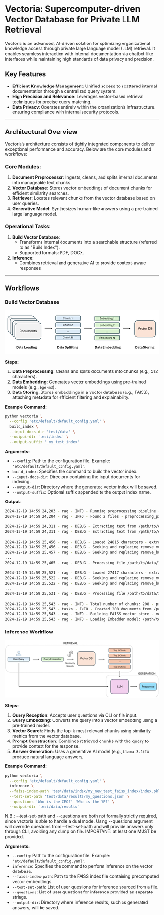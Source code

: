 # Vectoria: Supercomputer-driven Vector Database for Private LLM Retrieval

Vectoria is an advanced, AI-driven solution for optimizing organizational knowledge access through private large language model (LLM) retrieval. It enables seamless interaction with internal documentation via chatbot-like interfaces while maintaining high standards of data privacy and precision.

## Key Features
- **Efficient Knowledge Management**: Unified access to scattered internal documentation through a centralized query system.
- **High Precision and Relevance**: Leverages vector-based retrieval techniques for precise query matching.
- **Data Privacy**: Operates entirely within the organization’s infrastructure, ensuring compliance with internal security protocols.

---

## Architectural Overview

Vectoria’s architecture consists of tightly integrated components to deliver exceptional performance and accuracy. Below are the core modules and workflows:

### Core Modules:
1. **Document Preprocessor**: Ingests, cleans, and splits internal documents into manageable text chunks.
2. **Vector Database**: Stores vector embeddings of document chunks for efficient similarity searches.
3. **Retriever**: Locates relevant chunks from the vector database based on user queries.
4. **Generative Model**: Synthesizes human-like answers using a pre-trained large language model.

### Operational Tasks:
1. **Build Vector Database**:
   - Transforms internal documents into a searchable structure (referred to as "Build Index").
   - Supported formats: PDF, DOCX.
2. **Inference**:
   - Combines retrieval and generative AI to provide context-aware responses.

---

## Workflows

### Build Vector Database

![Build Vector Database workflow](images/build_index_workflow.png "Build Vector Database workflow")

**Steps:**
1. **Data Preprocessing**: Cleans and splits documents into chunks (e.g., 512 characters).
2. **Data Embedding**: Generates vector embeddings using pre-trained models (e.g., `bge-m3`).
3. **Data Storing**: Stores embeddings in a vector database (e.g., FAISS), attaching metadata for efficient filtering and explainability.

**Example Command:**
```bash
python vectoria \
  --config 'etc/default/default_config.yaml' \
  build_index \
  --input-docs-dir 'test/data' \
  --output-dir 'test/index' \
  --output-suffix '_my_test_index'
```

**Arguments:**

- `--config`: Path to the configuration file. Example: `'etc/default/default_config.yaml'`.
- `build_index`: Specifies the command to build the vector index.
- `--input-docs-dir`: Directory containing the input documents for indexing.
- `--output-dir`: Directory where the generated vector index will be saved.
- `--output-suffix`: Optional suffix appended to the output index name.

**Output:**

```bash
2024-12-19 14:59:24,203 - rag - INFO - Running preprocessing pipeline - preprocessing_pipeline.py - 75
2024-12-19 14:59:24,204 - rag - INFO - Found 2 files - preprocessing_pipeline.py - 77

2024-12-19 14:59:24,311 - rag - DEBUG - Extracting text from /path/to/data/1.pdf - extraction_pdf.py - 28
2024-12-19 14:59:24,311 - rag - DEBUG - Extracting text from /path/to/data/2.pdf - extraction_pdf.py - 28

2024-12-19 14:59:25,456 - rag - DEBUG - Loaded 24815 characters - extraction_pdf.py - 38
2024-12-19 14:59:25,456 - rag - DEBUG - Seeking and replacing remove_multiple_spaces ... - utils.py - 16
2024-12-19 14:59:25,457 - rag - DEBUG - Seeking and replacing remove_bullets ... - utils.py - 16
...				
2024-12-19 14:59:25,465 - rag - DEBUG - Processing file /path/to/data/1.pdf took 1.21 seconds - preprocessing_pipeline.py - 102

2024-12-19 14:59:25,521 - rag - DEBUG - Loaded 27417 characters - extraction_pdf.py - 38
2024-12-19 14:59:25,522 - rag - DEBUG - Seeking and replacing remove_multiple_spaces ... - utils.py - 16
2024-12-19 14:59:25,522 - rag - DEBUG - Seeking and replacing remove_bullets ... - utils.py - 16
...
2024-12-19 14:59:25,531 - rag - DEBUG - Processing file /path/to/data/1.pdf took 1.28 seconds - preprocessing_pipeline.py - 102

2024-12-19 14:59:25,543 - rag - INFO - Total number of chunks: 208 - preprocessing_pipeline.py - 95
2024-12-19 14:59:25,543 - tasks - INFO - Created 208 documents from /path/to/data/pdf in 1.52 seconds - build_index.py - 25
2024-12-19 14:59:25,543 - rag - INFO - Building FAISS vector store - vectore_store_builder.py - 32
2024-12-19 14:59:25,543 - rag - INFO - Loading Embedder model: /path/to/embedder - faiss_vector_store.py - 35
```

### Inference Workflow

![Inference workflow](images/inference_workflow.png "Inference workflow")

**Steps:**

1. **Query Reception**: Accepts user questions via CLI or file input.
2. **Query Embedding**: Converts the query into a vector embedding using a pre-trained model.
3. **Vector Search**: Finds the top-k most relevant chunks using similarity metrics from the vector database.
4. **Prompt Construction**: Combines retrieved chunks with the query to provide context for the response.
5. **Answer Generation**: Uses a generative AI model (e.g., `Llama-3.1`) to produce natural language answers.

**Example Command:**

```bash
python vectoria \
  --config 'etc/default/default_config.yaml' \
  inference \
  --faiss-index-path 'test/data/index/my_new_test_faiss_index/index.pkl' \
  --test-set-path 'test/data/results/my_questions.json' \
  --questions 'Who is the CEO?' 'Who is the VP?' \
  --output-dir 'test/data/results'
```

N.B.: --test-set-path and --questions are both not formally strictly required, since vectoria is able to handle a dual mode. Using --questions argument will override questions from --test-set-path and will provide answers only through CLI, avoiding any dump on file. IMPORTANT: at least one MUST be provided.


**Arguments:**

- `--config`: Path to the configuration file. Example: `'etc/default/default_config.yaml'`.
- `inference`: Specifies the command to perform inference on the vector database.
- `--faiss-index-path`: Path to the FAISS index file containing precomputed vector embeddings.
- `--test-set-path`: List of user questions for inference sourced from a file.
- `--questions`: List of user questions for inference provided as separate strings.
- `--output-dir`: Directory where inference results, such as generated answers, will be saved.

